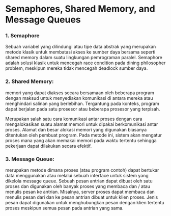 



# Semaphores, Shared Memory, and Message Queues

### **1. Semaphore**

Sebuah variabel yang dilindungi atau tipe data abstrak yang merupakan metode klasik untuk membatasi akses ke sumber daya bersama seperti shared memory dalam suatu lingkungan pemrograman paralel. Semaphore adalah solusi klasik untuk mencegah race condition pada dining philosopher problem, meskipun mereka tidak mencegah deadlock sumber daya.

### **2. Shared Memory**: 

memori yang dapat diakses secara bersamaan oleh beberapa program dengan maksud untuk menyediakan komunikasi di antara mereka atau menghindari salinan yang berlebihan. Tergantung pada konteks, program dapat berjalan pada satu prosesor atau beberapa prosesor yang terpisah.

Merupakan salah satu cara komunikasi antar proses dengan cara mengalokasikan suatu alamat memori untuk dipakai berkomunikasi antar proses. Alamat dan besar alokasi memori yang digunakan biasanya ditentukan oleh pembuat program. Pada metode ini, sistem akan mengatur proses mana yang akan memakai memori pada waktu tertentu sehingga pekerjaan dapat dilakukan secara efektif.



###  **3. Message Queue**: 

merupakan metode dimana proses (atau program contoh) dapat bertukar data menggunakan atau melalui sebuah interface untuk sistem yang dikelola message queue. Sebuah pesan antrian dapat dibuat oleh satu proses dan digunakan oleh banyak proses yang membaca dan / atau menulis pesan ke antrian. Misalnya, server proses dapat membaca dan menulis pesan dari dan ke pesan antrian dibuat untuk klien proses. Jenis pesan dapat digunakan untuk menghubungkan pesan dengan klien tertentu proses meskipun semua pesan pada antrian yang sama.

